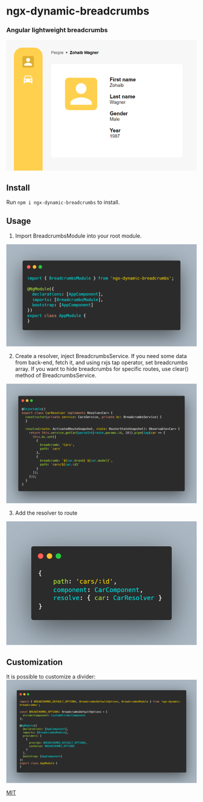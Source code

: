 # ngx-dynamic-breadcrumbs
### Angular lightweight breadcrumbs

![img.png](img.png)
## Install

Run `npm i ngx-dynamic-breadcrumbs` to install.

## Usage
1) Import BreadcrumbsModule into your root module.

![img_1.png](img_1.png)

2) Create a resolver, inject BreadcrumbsService.
   If you need some data from back-end, fetch it, and using rxjs tap operator, set breadcrumbs array. If you want to hide breadcrumbs for specific routes, use clear() method of BreadcrumbsService.

![img_3.png](img_3.png)

3) Add the resolver to route

![img_2.png](img_2.png)

## Customization

It is possible to customize a divider:
![img_4.png](img_4.png)

[MIT](/libs/breadcrumbs/LICENSE)
